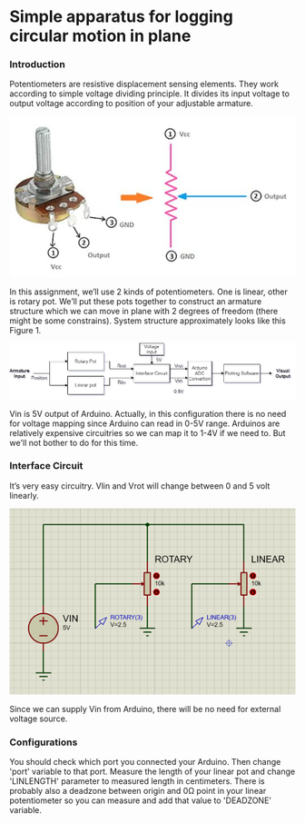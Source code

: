 # Simple apparatus for logging circular motion in plane

### Introduction
 Potentiometers are resistive displacement sensing elements. They work according to simple voltage dividing principle. It divides its input voltage to output voltage according to position of your adjustable armature.
<p align="center">
  <img src="https://github.com/islamaydogmus/logging-circular-motion-in-plane/blob/main/README_images/Pot_image.png" />
</p>
   
 In this assignment, we’ll use 2 kinds of potentiometers. One is linear, other is rotary pot. We’ll put these pots together to construct an armature structure which we can move in plane with 2 degrees of freedom (there might be some constrains). System structure approximately looks like this Figure 1.
 
 <p align="center">
  <img src="https://github.com/islamaydogmus/logging-circular-motion-in-plane/blob/main/README_images/Diagram.png" />
</p>
 
  
Vin is 5V output of Arduino. Actually, in this configuration there is no need for voltage mapping since Arduino can read in 0-5V range. Arduinos are relatively expensive circuitries so we can map it to 1-4V if we need to. But we'll not bother to do for this time.


### Interface Circuit

It’s very easy circuitry. Vlin and Vrot will change between 0 and 5 volt linearly. 
<p align="center">
  <img src="https://github.com/islamaydogmus/logging-circular-motion-in-plane/blob/main/README_images/circuitry.png" />
</p>
Since we can supply Vin from Arduino, there will be no need for external voltage source.

### Configurations
  
You should check which port you connected your Arduino. Then change 'port' variable to that port. Measure the length of your linear pot and change 'LINLENGTH' parameter to measured length in centimeters. There is probably also a deadzone between origin and 0Ω point in your linear potentiometer so you can measure and add that value to 'DEADZONE' variable.



